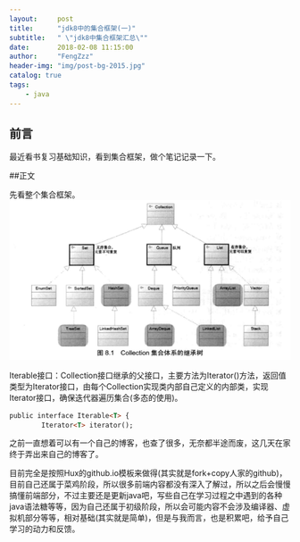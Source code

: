 ```yaml
---
layout:     post
title:      "jdk8中的集合框架(一)"
subtitle:   " \"jdk8中集合框架汇总\""
date:       2018-02-08 11:15:00
author:     "FengZzz"
header-img: "img/post-bg-2015.jpg"
catalog: true
tags:
    - java
---
```




## 前言

最近看书复习基础知识，看到集合框架，做个笔记记录一下。 

##正文

先看整个集合框架。
![img](/img/collection-1.png)

Iterable接口：Collection接口继承的父接口，主要方法为Iterator()方法，返回值类型为Iterator接口，由每个Collection实现类内部自己定义的内部类，实现Iterator接口，确保迭代器遍历集合(多态的使用)。
```html
public interface Iterable<T> {
        Iterator<T> iterator();
```
之前一直想着可以有一个自己的博客，也查了很多，无奈都半途而废，这几天在家终于弄出来自己的博客了。

目前完全是按照Hux的github.io模板来做得(其实就是fork+copy人家的github)，目前自己还属于菜鸡阶段，所以很多前端内容都没有深入了解过，所以之后会慢慢搞懂前端部分，不过主要还是更新java吧，写些自己在学习过程之中遇到的各种java语法糖等等，因为自己还属于初级阶段，所以会可能内容不会涉及编译器、虚拟机部分等等，相对基础(其实就是简单)，但是与我而言，也是积累吧，给予自己学习的动力和反馈。

